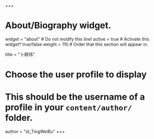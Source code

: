 +++
# About/Biography widget.
widget = "about"  # Do not modify this line!
active = true  # Activate this widget? true/false
weight = 110  # Order that this section will appear in.

title = "卜婷玮"

# Choose the user profile to display
# This should be the username of a profile in your `content/author/` folder.
author = "st_TingWeiBu"
+++

